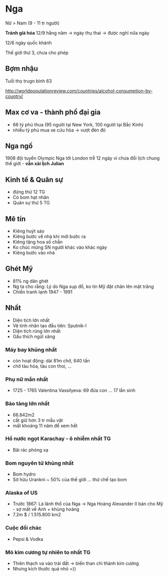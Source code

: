 # Nga

Nữ > Nam (9 - 11 tr người)

**Tránh già hóa**
12/9 hằng năm -> ngày thụ thai -> được nghỉ nữa ngày 

12/6 ngày quốc khánh

Thế giới thứ 3, chưa cho phép 

## Bợm nhậu
Tuổi thọ trugn bình 63

http://worldpopulationreview.com/countries/alcohol-consumption-by-country/

## Max cơ va - thành phố đại gia
- 66 tỷ phú thua (95 người tại New York, 100 người tại Bắc Kinh)
- nhiều tỷ phú mua xe cứu hỏa -> vượt đèn đỏ

## Nga ngố 
1908 đội tuyển Olympic Nga tới London trễ 12 ngày vì chưa đổi lịch chung thế giới - **vẫn xài lịch Julian**

## Kinh tế & Quân sự
- đứng thứ 12 TG
- Có bom hạt nhân
- Quân sự thứ 5 TG

## Mê tín
- Kiêng huýt sáo
- Kiêng bước về nhà khi mới bước ra
- Kiêng tặng hoa số chẵn
- Ko chúc mừng SN người khác vào khác ngày
- Kiêng bước vào nhà 

## Ghét Mỹ
- 81% ng dân ghét
- Ng ta cho rằng: Lý do Nga sụp đổ, ko tin Mỹ đặt chân lên mặt trăng
- Chiến tranh lạnh 1947 - 1991

## Nhất
- Diện tích lớn nhất
- Vệ tinh nhân tạo đầu tiên: Sputnik-I
- Diện tích rừng lớn nhất
- Gấu thích ngửi xăng 

### Máy bay khủng nhất
- còn hoạt động: dài 81m chở, 640 tấn 
- chở tàu hỏa, tàu con thoi, ...

### Phụ nữ mắn nhất
- 1725 - 1765 Valentina Vassilyeva: 69 đứa con ... 17 lần sinh

### Bảo tàng lớn nhất
- 66.842m2 
- cất giữ hơn 3 tr mẫu vật 
- mất khoảng 11 năm để xem hết 

### Hồ nước ngọt Karachay - ô nhiễm nhất TG
- Bãi rác phóng xạ

### Bom nguyên tử khủng nhất
- Bom hydro 
- Sở hữu Urankni ~ 50% của thế giới ...  thứ chế tạo bom

### Alaska of US
- Trước 1867: Là lãnh thổ của Nga -> Nga Hoàng Alexander II bán cho Mỹ - sợ mất về Anh + khủng hoảng 
- 7.2m $ / 1.515.800 km2

### Cuộc đổi chác
- Pepsi & Vodka

### Mỏ kim cương tự nhiên to nhất TG
- Thiên thạch va vào trái đất -> biến than chì thành kim cương
- Nhưng kích thước quá nhỏ =))

